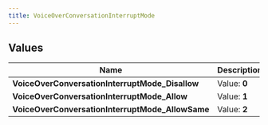 ```yaml
---
title: VoiceOverConversationInterruptMode
---
```


## Values
| Name | Description |
| ---- | ----------- |
| **VoiceOverConversationInterruptMode_Disallow** | Value: **0** |
| **VoiceOverConversationInterruptMode_Allow** | Value: **1** |
| **VoiceOverConversationInterruptMode_AllowSame** | Value: **2** |

